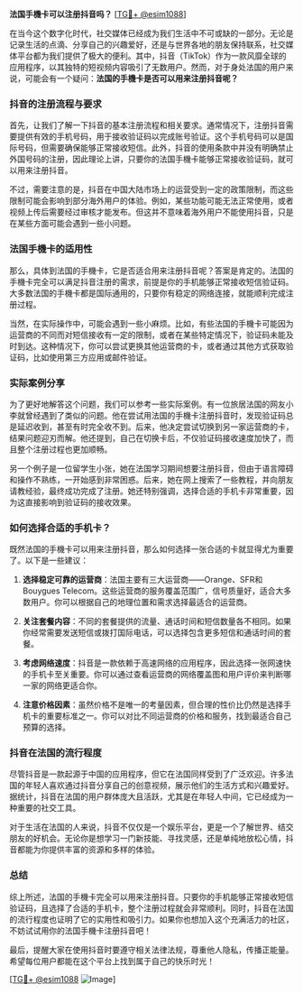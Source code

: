 **法国手機卡可以注册抖音吗？** [[TG💪+ @esim1088](https://t.me/s/esim1088)]

在当今这个数字化时代，社交媒体已经成为我们生活中不可或缺的一部分。无论是记录生活的点滴、分享自己的兴趣爱好，还是与世界各地的朋友保持联系，社交媒体平台都为我们提供了极大的便利。其中，抖音（TikTok）作为一款风靡全球的应用程序，以其独特的短视频内容吸引了无数用户。然而，对于身处法国的用户来说，可能会有一个疑问：**法国的手機卡是否可以用来注册抖音呢？**

### 抖音的注册流程与要求

首先，让我们了解一下抖音的基本注册流程和相关要求。通常情况下，注册抖音需要提供有效的手机号码，用于接收验证码以完成账号验证。这个手机号码可以是国际号码，但需要确保能够正常接收短信。此外，抖音的使用条款中并没有明确禁止外国号码的注册，因此理论上讲，只要你的法国手機卡能够正常接收验证码，就可以用来注册抖音。

不过，需要注意的是，抖音在中国大陆市场上的运营受到一定的政策限制，而这些限制可能会影响到部分海外用户的体验。例如，某些功能可能无法正常使用，或者视频上传后需要经过审核才能发布。但这并不意味着海外用户不能使用抖音，只是在某些方面可能会遇到一些小问题。

### 法国手機卡的适用性

那么，具体到法国的手機卡，它是否适合用来注册抖音呢？答案是肯定的。法国的手機卡完全可以满足抖音注册的需求，前提是你的手机能够正常接收短信验证码。大多数法国的手機卡都是国际通用的，只要你有稳定的网络连接，就能顺利完成注册过程。

当然，在实际操作中，可能会遇到一些小麻烦。比如，有些法国的手機卡可能因为运营商的不同而对短信接收有一定的限制，或者在某些特定情况下，验证码未能及时到达。这种情况下，你可以尝试更换其他运营商的卡，或者通过其他方式获取验证码，比如使用第三方应用或邮件验证。

### 实际案例分享

为了更好地解答这个问题，我们可以参考一些实际案例。有一位旅居法国的网友小李就曾经遇到了类似的问题。他在尝试用法国的手機卡注册抖音时，发现验证码总是延迟收到，甚至有时完全收不到。后来，他决定尝试切换到另一家运营商的卡，结果问题迎刃而解。他还提到，自己在切换卡后，不仅验证码接收速度加快了，而且整个注册过程也更加顺畅。

另一个例子是一位留学生小张，她在法国学习期间想要注册抖音，但由于语言障碍和操作不熟练，一开始感到非常困惑。后来，她在网上搜索了一些教程，并向朋友请教经验，最终成功完成了注册。她还特别强调，选择合适的手机卡非常重要，因为这直接影响到验证码的接收效果。

### 如何选择合适的手机卡？

既然法国的手機卡可以用来注册抖音，那么如何选择一张合适的卡就显得尤为重要了。以下是一些建议：

1. **选择稳定可靠的运营商**：法国主要有三大运营商——Orange、SFR和Bouygues Telecom。这些运营商的服务覆盖范围广，信号质量好，适合大多数用户。你可以根据自己的地理位置和需求选择最适合的运营商。

2. **关注套餐内容**：不同的套餐提供的流量、通话时间和短信数量各不相同。如果你经常需要发送短信或拨打国际电话，可以选择包含更多短信和通话时间的套餐。

3. **考虑网络速度**：抖音是一款依赖于高速网络的应用程序，因此选择一张网速快的手机卡至关重要。你可以通过查看运营商的网络覆盖图和用户评价来判断哪一家的网络更适合你。

4. **注意价格因素**：虽然价格不是唯一的考量因素，但合理的性价比仍然是选择手机卡的重要标准之一。你可以对比不同运营商的价格和服务，找到最适合自己预算的选择。

### 抖音在法国的流行程度

尽管抖音是一款起源于中国的应用程序，但它在法国同样受到了广泛欢迎。许多法国的年轻人喜欢通过抖音分享自己的创意视频，展示他们的生活方式和兴趣爱好。据统计，抖音在法国的用户群体庞大且活跃，尤其是在年轻人中间，它已经成为一种重要的社交工具。

对于生活在法国的人来说，抖音不仅仅是一个娱乐平台，更是一个了解世界、结交朋友的好机会。无论你是想学习一门新技能、寻找灵感，还是单纯地放松心情，抖音都能为你提供丰富的资源和多样的体验。

### 总结

综上所述，法国的手機卡完全可以用来注册抖音。只要你的手机能够正常接收短信验证码，且选择了合适的手机卡，整个注册过程就会非常顺利。同时，抖音在法国的流行程度也证明了它的实用性和吸引力。如果你也想加入这个充满活力的社区，不妨试试用你的法国手機卡注册抖音吧！

最后，提醒大家在使用抖音时要遵守相关法律法规，尊重他人隐私，传播正能量。希望每位用户都能在这个平台上找到属于自己的快乐时光！

[[TG💪+ @esim1088](https://t.me/s/esim1088) ![Image](https://i.postimg.cc/4NQfJmqS/Snipaste-2025-05-13-00-14-12.png)]